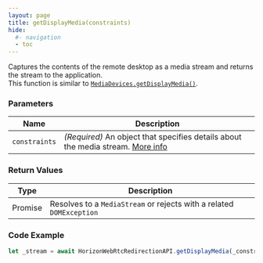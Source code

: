 ```yaml
---
layout: page
title: getDisplayMedia(constraints)
hide:
  #- navigation
  - toc
---
```


Captures the contents of the remote desktop as a media stream and returns the stream to the application.  
This function is similar to [`MediaDevices.getDisplayMedia()`](https://developer.mozilla.org/en-US/docs/Web/API/MediaDevices/getDisplayMedia).

### Parameters

| Name        | Description |
|-------------|-------------|
| `constraints` | *(Required)* An object that specifies details about the media stream. [More info](https://developer.mozilla.org/en-US/docs/Web/API/MediaDevices/getDisplayMedia#parameters) |

### Return Values
| Type    | Description |
|---------|-------------|
| Promise | Resolves to a `MediaStream` or rejects with a related `DOMException` |

### Code Example
```js
let _stream = await HorizonWebRtcRedirectionAPI.getDisplayMedia(_constraints);
```
